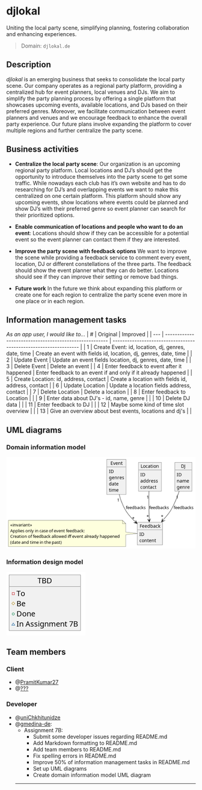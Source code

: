 # djlokal
Uniting the local party scene, simplifying planning, fostering collaboration and enhancing experiences.

> Domain: `djlokal.de`

## Description
*djlokal* is an emerging business that seeks to consolidate the local party scene. 
Our company operates as a regional party platform, providing a centralized hub for event planners, local venues and DJs. 
We aim to simplify the party planning process by offering a single platform that showcases upcoming events, available locations, and DJs based on their preferred genres. 
Moreover, we facilitate communication between event planners and venues and we encourage feedback to enhance the overall party experience. 
Our future plans involve expanding the platform to cover multiple regions and further centralize the party scene.

## Business activities
- **Centralize the local party scene**:
Our organization is an upcoming regional party platform. 
Local locations and DJ’s should get the opportunity to introduce themselves into the party scene to get some traffic. 
While nowadays each club has it’s own website and has to do researching for DJ’s and overlapping events we want to make this centralized on one certain platform. 
This platform should show any upcoming events, show locations where events could be planned and show DJ’s with their preferred genre so event planner can search for their prioritized options.

- **Enable communication of locations and people who want to do an event**:
Locations should show if they can be accessible for a potential event so the event planner can contact them if they are interested.

- **Improve the party scene with feedback options**
We want to improve the scene while providing a feedback service to comment every event, location, DJ or different constellations of the three parts. 
The feedback should show the event planner what they can do better. 
Locations should see if they can improve their setting or remove bad things.

- **Future work**
In the future we think about expanding this platform or create one for each region to centralize the party scene even more in one place or in each region.

## Information management tasks
*As an app user, I would like to...*
| #   | Original                                               | Improved                                                         |
| --- | ------------------------------------------------------ | ---------------------------------------------------------------- |
| 1   | Create Event: id, location, dj, genres, date, time     | Create an event with fields id, location, dj, genres, date, time |
| 2   | Update Event                                           | Update an event fields location, dj, genres, date, time          |
| 3   | Delete Event                                           | Delete an event                                                  |
| 4   | Enter feedback to event after it happened              | Enter feedback to an event if and only if it already happened    |
| 5   | Create Location: id, address, contact                  | Create a location with fields id, address, contact               |
| 6   | Update Location                                        | Update a location fields address, contact                        |
| 7   | Delete Location                                        | Delete a location                                                |
| 8   | Enter feedback to Location                             |                                                                  |
| 9   | Enter data about DJ's - id, name, genre                |                                                                  |
| 10  | Delete DJ data                                         |                                                                  |
| 11  | Enter feedback to DJ                                   |                                                                  |
| 12  | Maybe some kind of time slot overview                  |                                                                  |
| 13  | Give an overview about best events, locations and dj's |                                                                  |

## UML diagrams
### Domain information model
![Domain information model](uml/dim.png?raw=true)

### Information design model 
![Information design model](uml/idm.png?raw=true)

## Team members
### Client
- @[PramitKumar27](https://github.com/PramitKumar27)
- @[???](https://github.com/???)
### Developer
- @[uniChkhitunidze](https://github.com/uniChkhitunidze)
- @[gmedina-de](https://github.com/gmedina-de): 
  - Assignment 7B:
    - Submit some developer issues regarding README.md
    - Add Markdown formatting to README.md
    - Add team members to README.md
    - Fix spelling errors in README.md
    - Improve 50% of information management tasks in README.md
    - Set up UML diagrams
    - Create domain information model UML diagram
  - --

